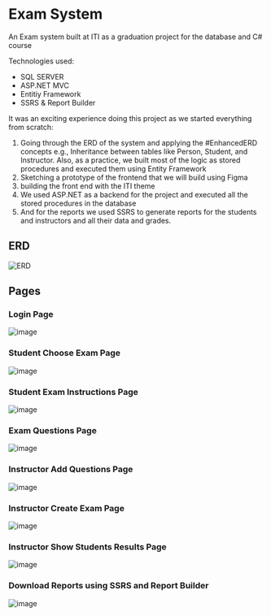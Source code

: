 # Exam System
An Exam system built at ITI as a graduation project for the database and C# course

Technologies used:
- SQL SERVER
- ASP.NET MVC
- Entitiy Framework
- SSRS & Report Builder

It was an exciting experience doing this project as we started everything from scratch: 
1. Going through the ERD of the system and applying the #EnhancedERD concepts e.g., Inheritance between tables like Person, Student, and Instructor.
Also, as a practice, we built most of the logic as stored procedures and executed them using Entity Framework
2. Sketching a prototype of the frontend that we will build using Figma
3. building the front end with the ITI theme
4. We used ASP.NET as a backend for the project and executed all the stored procedures in the database
5. And for the reports we used SSRS to generate reports for the students and instructors and all their data and grades.
## ERD

![ERD](https://github.com/abdullahMorsi/Exam-System/assets/62671812/408c9340-102c-4a27-be92-ffdd0b4866fa)

## Pages
### Login Page
![image](https://github.com/abdullahMorsi/Exam-System/assets/62671812/e2e690a0-c3b9-4bba-bc48-ef2858077cae)

### Student Choose Exam Page
![image](https://github.com/abdullahMorsi/Exam-System/assets/62671812/a4372fc2-89f4-4d99-8a64-0a0cb91ef334)

### Student Exam Instructions Page
![image](https://github.com/abdullahMorsi/Exam-System/assets/62671812/639f2b4d-148a-4ca1-baee-cc7c720e6267)

### Exam Questions Page
![image](https://github.com/abdullahMorsi/Exam-System/assets/62671812/53ed99a7-7611-4041-9ff1-7681e7786e82)

### Instructor Add Questions Page
![image](https://github.com/abdullahMorsi/Exam-System/assets/62671812/6b38bea8-c8e9-4f82-ad30-d83904b7cf04)

### Instructor Create Exam Page
![image](https://github.com/abdullahMorsi/Exam-System/assets/62671812/1a626428-c5b6-4f26-8e93-5e17c6eca416)

### Instructor Show Students Results Page
![image](https://github.com/abdullahMorsi/Exam-System/assets/62671812/c51d702b-634e-459f-8eef-9c53865ad845)

### Download Reports using SSRS and Report Builder
![image](https://github.com/abdullahMorsi/Exam-System/assets/62671812/e57659a1-b584-44d4-b287-668d7d9ea845)

